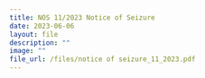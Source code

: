 ```yaml
---
title: NOS 11/2023 Notice of Seizure
date: 2023-06-06
layout: file
description: ""
image: ""
file_url: /files/notice of seizure_11_2023.pdf
---
```

